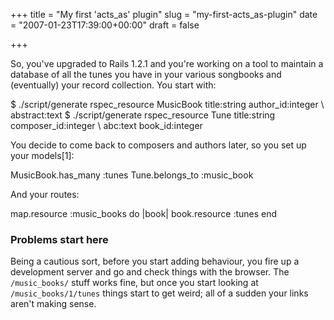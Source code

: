 +++
title = "My first 'acts_as' plugin"
slug = "my-first-acts_as-plugin"
date = "2007-01-23T17:39:00+00:00"
draft = false

+++

So, you've upgraded to Rails 1.2.1 and you're working on a tool to maintain a database of all the tunes you have in your various songbooks and (eventually) your record collection. You start with:

$ ./script/generate rspec\_resource MusicBook title:string author\_id:integer \\
abstract:text
$ ./script/generate rspec\_resource Tune title:string composer\_id:integer \\
abc:text book\_id:integer

You decide to come back to composers and authors later, so you set up your models\[1\]:

MusicBook.has\_many :tunes
Tune.belongs\_to :music\_book

And your routes:

map.resource :music\_books do |book|
book.resource :tunes
end

### Problems start here

Being a cautious sort, before you start adding behaviour, you fire up a development server and go and check things with the browser. The `/music_books/` stuff works fine, but once you start looking at `/music_books/1/tunes` things start to get weird; all of a sudden your links aren't making sense.
